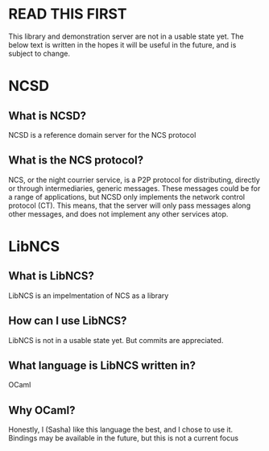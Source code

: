 # READ THIS FIRST
This library and demonstration server are not in a usable state yet. The below text is written in the hopes it will be useful in the future, and is subject to change. 

# NCSD
## What is NCSD?
NCSD is a reference domain server for the NCS protocol

## What is the NCS protocol?
NCS, or the night courrier service, is a P2P protocol for distributing, directly or through intermediaries, generic messages. These messages could be for a range of applications, but NCSD only implements the network control protocol (CT). This means, that the server will only pass messages along other messages, and does not implement any other services atop.


# LibNCS
## What is LibNCS?
LibNCS is an impelmentation of NCS as a library

## How can I use LibNCS?
LibNCS is not in a usable state yet. But commits are appreciated.

## What language is LibNCS written in?
OCaml

## Why OCaml?
Honestly, I (Sasha) like this language the best, and I chose to use it. Bindings may be available in the future, but this is not a current focus
